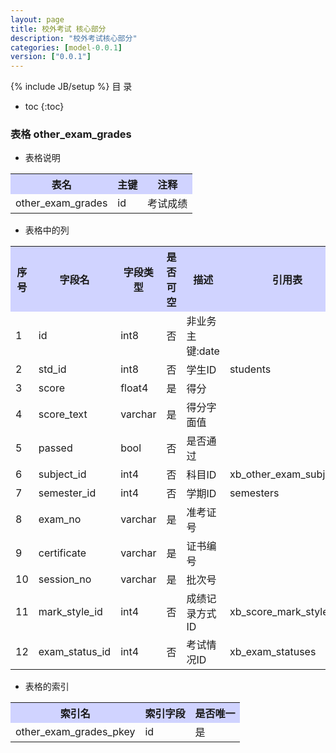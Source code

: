 ```yaml
---
layout: page
title: 校外考试 核心部分
description: "校外考试核心部分"
categories: [model-0.0.1]
version: ["0.0.1"]
---
```

{% include JB/setup %}
 目  录

* toc
{:toc}



### 表格 other_exam_grades

  * 表格说明

<table class="table table-bordered table-striped table-condensed">
<tr><th style="background-color:#D0D3FF">表名</th><th style="background-color:#D0D3FF">主键</th><th style="background-color:#D0D3FF">注释</th>  </tr>
<tr><td>other_exam_grades</td><td>id</td><td>考试成绩</td>  </tr>
</table>

  * 表格中的列

<table class="table table-bordered table-striped table-condensed">
<tr><th style="background-color:#D0D3FF">序号</th><th style="background-color:#D0D3FF">字段名</th><th style="background-color:#D0D3FF">字段类型</th><th style="background-color:#D0D3FF">是否可空</th><th style="background-color:#D0D3FF">描述</th><th style="background-color:#D0D3FF">引用表</th>  </tr>
<tr><td>1</td><td>id</td><td>int8</td><td>否</td><td>非业务主键:date</td><td></td>  </tr>
<tr><td>2</td><td>std_id</td><td>int8</td><td>否</td><td>学生ID</td><td>students</td>  </tr>
<tr><td>3</td><td>score</td><td>float4</td><td>是</td><td>得分</td><td></td>  </tr>
<tr><td>4</td><td>score_text</td><td>varchar</td><td>是</td><td>得分字面值</td><td></td>  </tr>
<tr><td>5</td><td>passed</td><td>bool</td><td>否</td><td>是否通过</td><td></td>  </tr>
<tr><td>6</td><td>subject_id</td><td>int4</td><td>否</td><td>科目ID</td><td>xb_other_exam_subjects</td>  </tr>
<tr><td>7</td><td>semester_id</td><td>int4</td><td>否</td><td>学期ID</td><td>semesters</td>  </tr>
<tr><td>8</td><td>exam_no</td><td>varchar</td><td>是</td><td>准考证号</td><td></td>  </tr>
<tr><td>9</td><td>certificate</td><td>varchar</td><td>是</td><td>证书编号</td><td></td>  </tr>
<tr><td>10</td><td>session_no</td><td>varchar</td><td>是</td><td>批次号</td><td></td>  </tr>
<tr><td>11</td><td>mark_style_id</td><td>int4</td><td>否</td><td>成绩记录方式ID</td><td>xb_score_mark_styles</td>  </tr>
<tr><td>12</td><td>exam_status_id</td><td>int4</td><td>否</td><td>考试情况ID</td><td>xb_exam_statuses</td>  </tr>
</table>

 
  * 表格的索引

<table class="table table-bordered table-striped table-condensed">
  <tr>
<th style="background-color:#D0D3FF">索引名</th><th style="background-color:#D0D3FF">索引字段</th><th style="background-color:#D0D3FF">是否唯一</th>  </tr>
<tr><td>other_exam_grades_pkey</td><td>id&nbsp;</td><td>是</td>  </tr>
</table>
